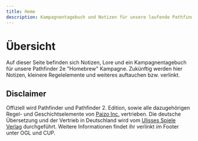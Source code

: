 ```yaml
---
title: Home
description: Kampagnentagebuch und Notizen für unsere laufende Pathfinder 2e Kampagne
---
```

# Übersicht
Auf dieser Seite befinden sich Notizen, Lore und ein Kampagnentagebuch für unsere Pathfinder 2e "Homebrew" Kampagne. Zukünftig werden hier Notizen, kleinere Regelelemente und weiteres auftauchen bzw. verlinkt.


## Disclaimer
Offiziell wird Pathfinder und Pathfinder 2. Edition, sowie alle dazugehörigen Regel- und Geschichtselemente von [Paizo Inc.](https://paizo.com/) vertrieben. Die deutsche Übersetzung und der Vertrieb in Deutschland wird vom [Ulisses Spiele Verlag](https://ulisses-spiele.de/) durchgeführt. Weitere Informationen findet ihr verlinkt im Footer unter OGL und CUP.

